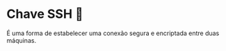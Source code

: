 # Chave SSH :closed_lock_with_key:

É uma forma de estabelecer uma conexão segura e encriptada entre duas máquinas.